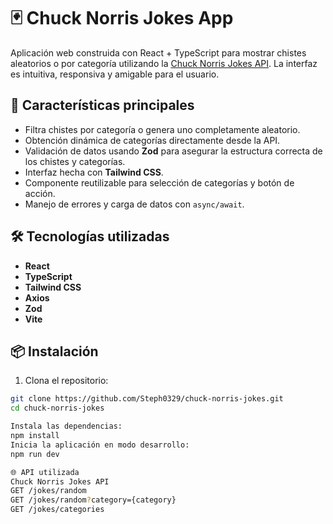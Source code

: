 # 🃏 Chuck Norris Jokes App

Aplicación web construida con React + TypeScript para mostrar chistes aleatorios o por categoría utilizando la [Chuck Norris Jokes API](https://api.chucknorris.io/). La interfaz es intuitiva, responsiva y amigable para el usuario.

## 🚀 Características principales

- Filtra chistes por categoría o genera uno completamente aleatorio.
- Obtención dinámica de categorías directamente desde la API.
- Validación de datos usando **Zod** para asegurar la estructura correcta de los chistes y categorías.
- Interfaz hecha con **Tailwind CSS**.
- Componente reutilizable para selección de categorías y botón de acción.
- Manejo de errores y carga de datos con `async/await`.

## 🛠️ Tecnologías utilizadas

- **React**
- **TypeScript**
- **Tailwind CSS**
- **Axios**
- **Zod** 
- **Vite** 

## 📦 Instalación

1. Clona el repositorio:

```bash
git clone https://github.com/Steph0329/chuck-norris-jokes.git
cd chuck-norris-jokes

Instala las dependencias:
npm install
Inicia la aplicación en modo desarrollo:
npm run dev

🌐 API utilizada
Chuck Norris Jokes API
GET /jokes/random
GET /jokes/random?category={category}
GET /jokes/categories